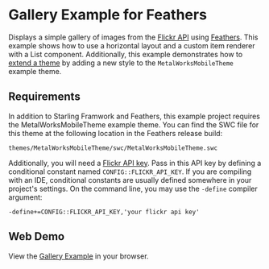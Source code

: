 # Gallery Example for Feathers

Displays a simple gallery of images from the [Flickr API](http://www.flickr.com/services/api/) using [Feathers](http://feathersui.com/). This example shows how to use a horizontal layout and a custom item renderer with a List component. Additionally, this example demonstrates how to [extend a theme](http://feathersui.com/help/extending-themes.html) by adding a new style to the `MetalWorksMobileTheme` example theme.

## Requirements

In addition to Starling Framwork and Feathers, this example project requires the MetalWorksMobileTheme example theme. You can find the SWC file for this theme at the following location in the Feathers release build:

	themes/MetalWorksMobileTheme/swc/MetalWorksMobileTheme.swc

Additionally, you will need a [Flickr API key](https://www.flickr.com/services/apps/create/apply/). Pass in this API key by defining a conditional constant named `CONFIG::FLICKR_API_KEY`. If you are compiling with an IDE, conditional constants are usually defined somewhere in your project's settings. On the command line, you may use the `-define` compiler argument:

	-define+=CONFIG::FLICKR_API_KEY,'your flickr api key'

## Web Demo

View the [Gallery Example](http://feathersui.com/examples/gallery/) in your browser.